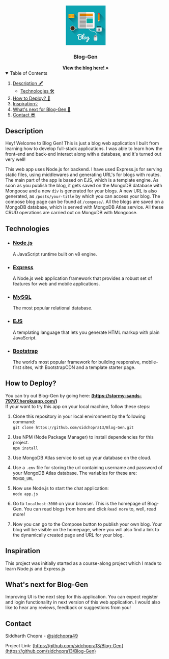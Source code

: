 <!-- PROJECT LOGO -->
<br />
<div align="center">
  <a href="[https://github.com/rzmk/simple-blog](https://github.com/sidchopra13/Blog-Gen)">
    <img src="public/img/logo.jpg" alt="Blog-Logo" width="125" height="125">
  </a>

  <h3 align="center">Blog-Gen</h3>
  <div align="center">
    <a href="https://stormy-sands-79797.herokuapp.com/"><strong>View the blog here! »</strong></a>
    <br />
  </div>
</div>

<!-- TABLE OF CONTENTS -->
<details open="open">
  <summary>Table of Contents</summary>
  <ol>
    <li>
      <a href="#description">Description 🖋️</a>
      <ul>
        <li><a href="#technologies">Technologies 🛠️</a></li>
      </ul>
    </li>
    <li><a href="#how-to-deploy">How to Deploy? 🚀</a></li>
    <li><a href="#inspiration">Inspiration💡</a></li>
    <li><a href="#whats-next-for-blog-gen">What's next for Blog-Gen 🙌</a></li>
    <li><a href="#contact">Contact 😎</a></li>
  </ol>
</details>

<!-- Description -->
## Description

Hey! Welcome to Blog Gen! This is just a blog web application I built from learning how to develop full-stack applications. 
I was able to learn how the front-end and back-end interact along with a database, and it's turned out very well!

This web app uses Node.js for backend. I have used Express.js for serving static files, using middlewares and generating URL's for blogs with routes. The main part of the app is based on EJS, which is a template engine. As soon as you publish the blog, it gets saved on the MongoDB database with Mongoose and a new `div` is generated for your blogs. A new URL is also generated, as `/posts/your-title` by which you can access your blog. The compose blog page can be found at `/compose/`. All the blogs are saved on a MongoDB database, which is served with MongoDB Atlas service. All these CRUD operations are carried out on MongoDB with Mongoose.

<!-- Technologies -->

## Technologies

- ### [Node.js](https://nodejs.org/en/)
  A  JavaScript runtime built on v8 engine.

- ### [Express](http://expressjs.com/pt-br/)
  A Node.js web application framework that provides a robust set of features for web and mobile applications.

- ### [MySQL](https://www.mysql.com/)
  The most popular relational database.
  
- ### [EJS](https://ejs.co/)
  A templating language that lets you generate HTML markup with plain JavaScript.
  
- ### [Bootstrap](https://getbootstrap.com/)
  The world’s most popular framework for building responsive, mobile-first sites, with BootstrapCDN and a template starter page.

<!-- How-to-Deploy? -->
## How to Deploy? 

You can try out Blog-Gen by going here: **<a href = "(https://stormy-sands-79797.herokuapp.com/)" target = "_blank">(https://stormy-sands-79797.herokuapp.com/)</a>**<br>
If your want to try this app on your local machine, follow these steps: 
1. Clone this repository in your local environment by the following command:<br>
```git clone https://github.com/sidchopra13/Blog-Gen.git```

2. Use NPM (Node Package Manager) to install dependencies for this project. <br>
```npm install```

3. Use MongoDB Atlas service to set up your database on the cloud.

3. Use a `.env` file for storing the url containing username and password of your MongoDB Atlas database. The variables for these are: <br>
`MONGO_URL`

3. Now use Node.js to start the chat application: <br>
```node app.js```

4. Go to `localhost:3000` on your browser. This is the homepage of Blog-Gen. You can read blogs from here and click `Read more` to, well, read more!

5. Now you can go to the Compose button to publish your own blog. Your blog will be visible on the homepage, where you will also find a link to the dynamically created page and URL for your blog.

<!-- Inspiration -->
## Inspiration
This project was initially started as a course-along project which I made to learn Node.js and Express.js

<!-- What's next for Blog-Gen -->
## What's next for Blog-Gen 
Improving UI is the next step for this application. You can expect register and login functionality in next version of this web application. I would also like to hear any reviews, feedback or suggestions from you!

<!-- CONTACT -->
## Contact 

Siddharth Chopra - [@sidchopra49](https://twitter.com/sidchopra49)

Project Link: [https://github.com/sidchopra13/Blog-Gen](https://github.com/sidchopra13/Blog-Gen)
